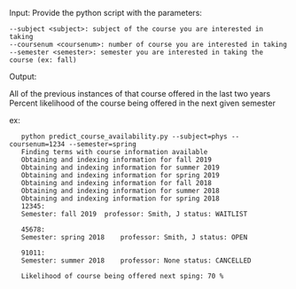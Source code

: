 Input: 
Provide the python script with the parameters:
       
    --subject <subject>: subject of the course you are interested in taking
    --coursenum <coursenum>: number of course you are interested in taking
    --semester <semester>: semester you are interested in taking the course (ex: fall)
Output:

All of the previous instances of that course offered in the last two years
Percent likelihood of the course being offered in the next given semester

ex:
```
   python predict_course_availability.py --subject=phys --coursenum=1234 --semester=spring
   Finding terms with course information available
   Obtaining and indexing information for fall 2019
   Obtaining and indexing information for summer 2019
   Obtaining and indexing information for spring 2019
   Obtaining and indexing information for fall 2018
   Obtaining and indexing information for summer 2018
   Obtaining and indexing information for spring 2018
   12345:
   Semester: fall 2019	professor: Smith, J	status: WAITLIST
   
   45678:
   Semester: spring 2018	professor: Smith, J	status: OPEN

   91011:
   Semester: summer 2018	professor: None	status: CANCELLED
   
   Likelihood of course being offered next sping: 70 %
```
